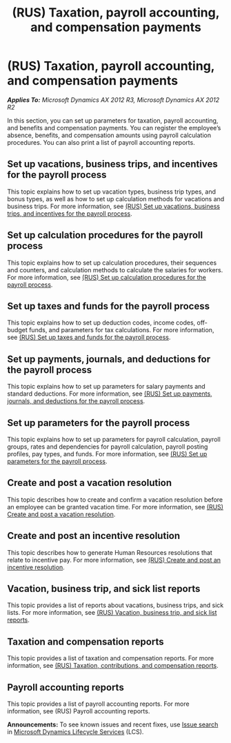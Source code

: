﻿---
title: (RUS) Taxation, payroll accounting, and compensation payments
TOCTitle: (RUS) Taxation, payroll accounting, and compensation payments
ms:assetid: 40f2546a-f593-4855-b29e-f431fc073d7a
ms:mtpsurl: https://technet.microsoft.com/en-us/library/Dn435950(v=AX.60)
ms:contentKeyID: 56730921
ms.date: 05/02/2014
mtps_version: v=AX.60
---

# (RUS) Taxation, payroll accounting, and compensation payments 


_**Applies To:** Microsoft Dynamics AX 2012 R3, Microsoft Dynamics AX 2012 R2_

In this section, you can set up parameters for taxation, payroll accounting, and benefits and compensation payments. You can register the employee’s absence, benefits, and compensation amounts using payroll calculation procedures. You can also print a list of payroll accounting reports.

## Set up vacations, business trips, and incentives for the payroll process

This topic explains how to set up vacation types, business trip types, and bonus types, as well as how to set up calculation methods for vacations and business trips. For more information, see [(RUS) Set up vacations, business trips, and incentives for the payroll process](rus-set-up-vacations-business-trips-and-incentives-for-the-payroll-process.md).

## Set up calculation procedures for the payroll process

This topic explains how to set up calculation procedures, their sequences and counters, and calculation methods to calculate the salaries for workers. For more information, see [(RUS) Set up calculation procedures for the payroll process](rus-set-up-calculation-procedures-for-the-payroll-process.md).

## Set up taxes and funds for the payroll process

This topic explains how to set up deduction codes, income codes, off-budget funds, and parameters for tax calculations. For more information, see [(RUS) Set up taxes and funds for the payroll process](rus-set-up-taxes-and-funds-for-the-payroll-process.md).

## Set up payments, journals, and deductions for the payroll process

This topic explains how to set up parameters for salary payments and standard deductions. For more information, see [(RUS) Set up payments, journals, and deductions for the payroll process](rus-set-up-payments-journals-and-deductions-for-the-payroll-process.md).

## Set up parameters for the payroll process

This topic explains how to set up parameters for payroll calculation, payroll groups, rates and dependencies for payroll calculation, payroll posting profiles, pay types, and funds. For more information, see [(RUS) Set up parameters for the payroll process](rus-set-up-parameters-for-the-payroll-process.md).

## Create and post a vacation resolution

This topic describes how to create and confirm a vacation resolution before an employee can be granted vacation time. For more information, see [(RUS) Create and post a vacation resolution](rus-create-and-post-a-vacation-resolution.md).

## Create and post an incentive resolution

This topic describes how to generate Human Resources resolutions that relate to incentive pay. For more information, see [(RUS) Create and post an incentive resolution](rus-create-and-post-an-incentive-resolution.md).

## Vacation, business trip, and sick list reports

This topic provides a list of reports about vacations, business trips, and sick lists. For more information, see [(RUS) Vacation, business trip, and sick list reports](rus-vacation-business-trip-and-sick-list-reports.md).

## Taxation and compensation reports

This topic provides a list of taxation and compensation reports. For more information, see [(RUS) Taxation, contributions, and compensation reports](rus-taxation-contributions-and-compensation-reports.md).

## Payroll accounting reports

This topic provides a list of payroll accounting reports. For more information, see (RUS) Payroll accounting reports.

  
**Announcements:** To see known issues and recent fixes, use [Issue search](http://go.microsoft.com/fwlink/?linkid=389258) in [Microsoft Dynamics Lifecycle Services](http://go.microsoft.com/fwlink/?linkid=306505) (LCS).

